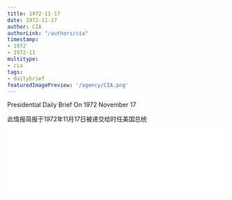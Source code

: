 ```yaml
---
title: 1972-11-17
date: 1972-11-17
author: CIA 
authorLink: "/authors/cia"
timestamp: 
- 1972
- 1972-11
multitype: 
- cia
tags: 
- dailybrief
featuredImagePreview: '/agency/CIA.png'
---
```



Presidential Daily Brief On 1972 November 17

此情报简报于1972年11月17日被递交给时任美国总统

<!--more-->





<div id="over" style="width:100%; overflow:hidden"> <iframe id="sFrame" name="sFrame" frameborder="no" border="0"  allowfullscreen marginwidth="0" scrolling="no" src = " /CIA/1972-11-17.html "  style = " position:absulute; width: 806px; top: 300;" > </iframe> </div>